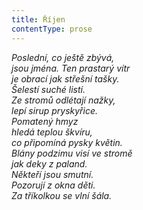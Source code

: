 ```yaml
---
title: Říjen
contentType: prose
---
```


_Poslední, co ještě zbývá,  
jsou jména. Ten prastarý vítr  
je obrací jak střešní tašky.  
Šelestí suché listí.  
Ze stromů odlétají nažky,  
lepí sirup pryskyřice.  
Pomatený hmyz  
hledá teplou škvíru,  
co připomíná pysky květin.  
Blány podzimu visí ve stromě  
jak deky z paland.  
Někteří jsou smutní.  
Pozorují z okna děti.  
Za tříkolkou se vlní šála._
